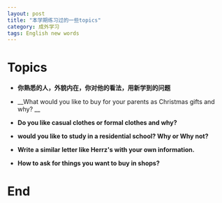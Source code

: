 ```yaml
---
layout: post
title: "本学期练习过的一些topics"
category: 成外学习
tags: English new words
---
```

# Topics

* __你熟悉的人，外貌内在，你对他的看法，用新学到的问题__

* __What would you like to buy for your parents as Christmas gifts and why? __

* __Do you like casual clothes or formal clothes and why?__

* __would you like to study in a residential school? Why or Why not?__

* __Write a similar letter like Herrz's with your own information.__

* __How to ask for things you want to buy in shops?__


# End
